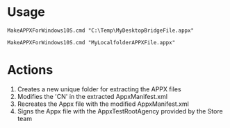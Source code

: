 # Usage
`MakeAPPXForWindows10S.cmd "C:\Temp\MyDesktopBridgeFile.appx"`

`MakeAPPXForWindows10S.cmd "MyLocalfolderAPPXFile.appx"`

# Actions
1. Creates a new unique folder for extracting the APPX files
2. Modifies the 'CN' in the extracted AppxManifest.xml
3. Recreates the Appx file with the modified AppxManifest.xml
4. Signs the Appx file with the AppxTestRootAgency provided by the Store team


